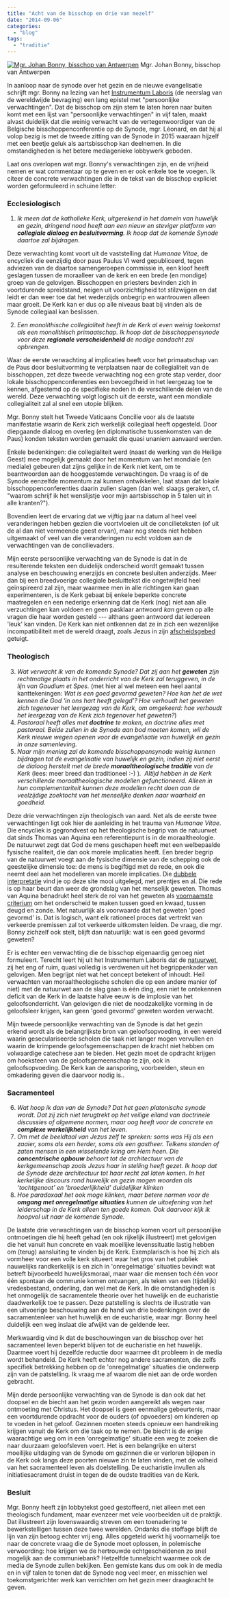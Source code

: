 ```yaml
---
title: "Acht van de bisschop en drie van mezelf"
date: "2014-09-06"
categories: 
  - "blog"
tags: 
  - "traditie"
---
```


[![Mgr. Johan Bonny, bisschop van Antwerpen](images/bonny.jpg?w=224)](images/bonny.jpg) Mgr. Johan Bonny, bisschop van Antwerpen

In aanloop naar de synode over het gezin en de nieuwe evangelisatie schrijft mgr. Bonny na lezing van het [Instrumentum Laboris](http://www.vatican.va/roman_curia/synod/documents/rc_synod_doc_20140626_instrumentum-laboris-familia_en.html) (de neerslag van de wereldwijde bevraging) een lang epistel met "persoonlijke verwachtingen". Dat de bisschop om zijn stem te laten horen naar buiten komt met een lijst van "persoonlijke verwachtingen" in vijf talen, maakt alvast duidelijk dat die weinig verwacht van de vertegenwoordiger van de Belgische bisschoppenconferentie op de Synode, mgr. Léonard, en dat hij al volop bezig is met de tweede zitting van de Synode in 2015 waaraan hijzelf met een beetje geluk als aartsbisschop kan deelnemen. In die omstandigheden is het betere mediagenieke lobbywerk geboden.

Laat ons overlopen wat mgr. Bonny's verwachtingen zijn, en de vrijheid nemen er wat commentaar op te geven en er ook enkele toe te voegen. Ik citeer de concrete verwachtingen die in de tekst van de bisschop expliciet worden geformuleerd in schuine letter:

### Ecclesiologisch

1. _Ik meen dat de katholieke Kerk, uitgerekend in het domein van huwelijk en gezin, dringend nood heeft aan een nieuw en steviger platform van_ **_collegiale dialoog en besluitvorming_**_. Ik hoop dat de komende Synode daartoe zal bijdragen._

Deze verwachting komt voort uit de vaststelling dat _Humanae Vitae_, de encycliek die eenzijdig door paus Paulus VI werd gepubliceerd, tegen adviezen van de daartoe samengeroepen commissie in, een kloof heeft geslagen tussen de moraalleer van de kerk en een brede (en mondige) groep van de gelovigen. Bisschoppen en priesters bevinden zich in voortdurende spreidstand, neigen uit voorzichtigheid tot stilzwijgen en dat leidt er dan weer toe dat het wederzijds onbegrip en wantrouwen alleen maar groeit. De Kerk kan er dus op alle niveaus baat bij vinden als de Synode collegiaal kan beslissen.

2. _Een monolithische collegialiteit heeft in de Kerk al even weinig toekomst als een monolithisch primaatschap. Ik hoop dat de bisschoppensynode voor deze_ **_regionale verscheidenheid_** _de nodige aandacht zal opbrengen._

Waar de eerste verwachting al implicaties heeft voor het primaatschap van de Paus door besluitvorming te verplaatsen naar de collegialiteit van de bisschoppen, zet deze tweede verwachting nog een grote stap verder, door lokale bisschoppenconferenties een bevoegdheid in het leergezag toe te kennen, afgestemd op de specifieke noden in de verschillende delen van de wereld. Deze verwachting volgt logisch uit de eerste, want een mondiale collegialiteit zal al snel een utopie blijken.

Mgr. Bonny stelt het Tweede Vaticaans Concilie voor als de laatste manifestatie waarin de Kerk zich werkelijk collegiaal heeft opgesteld. Door diepgaande dialoog en overleg (en diplomatische tussenkomsten van de Paus) konden teksten worden gemaakt die quasi unaniem aanvaard werden.

Enkele bedenkingen: die collegialiteit werd (naast de werking van de Heilige Geest) mee mogelijk gemaakt door het momentum van het mondiale (en mediale) gebeuren dat zijns gelijke in de Kerk niet kent, om te beantwoorden aan de hooggestemde verwachtingen. De vraag is of de Synode eenzelfde momentum zal kunnen ontwikkelen, laat staan dat lokale bisschoppenconferenties daarin zullen slagen (dan wel: slaags geraken, cf. "waarom schrijf ik het wenslijstje voor mijn aartsbisschop in 5 talen uit in alle kranten?").

Bovendien leert de ervaring dat we vijftig jaar na datum al heel veel veranderingen hebben gezien die voortvloeien uit de concilieteksten (of uit de al dan niet vermeende geest ervan), maar nog steeds niet hebben uitgemaakt of veel van die veranderingen nu echt voldoen aan de verwachtingen van de concilievaders.

Mijn eerste persoonlijke verwachting van de Synode is dat in de resulterende teksten een duidelijk onderscheid wordt gemaakt tussen analyse en beschouwing enerzijds en concrete besluiten anderzijds. Meer dan bij een breedvoerige collegiale besluittekst die ongetwijfeld heel geïnspireerd zal zijn, maar waarmee men in alle richtingen kan gaan experimenteren, is de Kerk gebaat bij enkele beperkte concrete maatregelen en een nederige erkenning dat de Kerk (nog) niet aan alle verzuchtingen kan voldoen en geen pasklaar antwoord _kan_ geven op alle vragen die haar worden gesteld --- althans geen antwoord dat iedereen 'leuk' kan vinden. De Kerk kan niet ontkennen dat ze in zich een wezenlijke incompatibiliteit met de wereld draagt, zoals Jezus in zijn [afscheidsgebed](http://bijbel.net/wb/?p=page&i=67594,67619) getuigt.

### Theologisch

3. _Wat verwacht ik van de komende Synode? Dat zij aan het_ **_geweten_** _zijn rechtmatige plaats in het onderricht van de Kerk zal teruggeven, in de lijn van Gaudium et Spes._ (met hier al wel meteen een heel aantal kanttekeningen: _Wat is een goed gevormd geweten? Hoe kan het de wet kennen die God ‘in ons hart heeft gelegd’? Hoe verhoudt het geweten zich tegenover het leergezag van de Kerk, om omgekeerd: hoe verhoudt het leergezag van de Kerk zich tegenover het geweten?_)
4. _Pastoraal heeft alles met_ **_doctrine_** _te maken, en doctrine alles met pastoraal. Beide zullen in de Synode aan bod moeten komen, wil de Kerk nieuwe wegen openen voor de evangelisatie van huwelijk en gezin in onze samenleving._
5. _Naar mijn mening zal de komende bisschoppensynode weinig kunnen bijdragen tot de evangelisatie van huwelijk en gezin, indien zij niet eerst de dialoog herstelt met de brede_ **_moraaltheologische traditie_** _van de Kerk_ (lees: meer breed dan traditioneel :-) )_.  Altijd hebben in de Kerk verschillende moraaltheologische modellen gefunctioneerd. Alleen in hun complementariteit kunnen deze modellen recht doen aan de veelzijdige zoektocht van het menselijke denken naar waarheid en goedheid._

Deze drie verwachtingen zijn theologisch van aard. Net als de eerste twee verwachtingen ligt ook hier de aanleiding in het trauma van _Humanae Vitae_. Die encycliek is gegrondvest op het theologische begrip van de natuurwet dat sinds Thomas van Aquina een referentiepunt is in de moraaltheologie. De natuurwet zegt dat God de mens geschapen heeft met een welbepaalde fysische realiteit, die dan ook morele implicaties heeft. Een breder begrip van de natuurwet voegt aan de fysische dimensie van de schepping ook de geestelijke dimensie toe: de mens is begiftigd met de rede, en ook die neemt deel aan het modelleren van morele implicaties. Die [dubbele interpretatie](http://www.natural-law-and-conscience.org/) vind je op deze site mooi uitgelegd, met prentjes en al. Die rede is op haar beurt dan weer de grondslag van het menselijk geweten. Thomas van Aquina benadrukt heel sterk de rol van het geweten als [voornaamste criterium](http://www.aquinasonline.com/Questions/conscience.htm) om het onderscheid te maken tussen goed en kwaad, tussen deugd en zonde. Met natuurlijk als voorwaarde dat het geweten 'goed gevormd' is. Dat is logisch, want elk rationeel proces dat vertrekt van verkeerde premissen zal tot verkeerde uitkomsten leiden. De vraag, die mgr. Bonny zichzelf ook stelt, blijft dan natuurlijk: wat is een goed gevormd geweten?

Er is echter een verwachting die de bisschop eigenaardig genoeg niet formuleert. Terecht leert hij uit het Instrumentum Laboris dat de [natuurwet](http://ethikapolitika.org/2013/03/20/conscience-and-natural-law-what-the-church-really-teaches/), zij het eng of ruim, quasi volledig is verdwenen uit het begrippenkader van gelovigen. Men begrijpt niet wat het concept betekent of inhoudt. Heil verwachten van moraaltheologische scholen die op een andere manier (of niet) met de natuurwet aan de slag gaan is één ding, een niet te ontekennen deficit van de Kerk in de laatste halve eeuw is de implosie van het geloofsonderricht. Van gelovigen die niet de noodzakelijke vorming in de geloofsleer krijgen, kan geen 'goed gevormd' geweten worden verwacht.

Mijn tweede persoonlijke verwachting van de Synode is dat het gezin erkend wordt als de belangrijkste bron van geloofsopvoeding, in een wereld waarin geseculariseerde scholen die taak niet langer mogen vervullen en waarin de krimpende geloofsgemeenschappen de kracht niet hebben om volwaardige catechese aan te bieden. Het gezin moet de opdracht krijgen om hoeksteen van de geloofsgemeenschap te zijn, ook in geloofsopvoeding. De Kerk kan de aansporing, voorbeelden, steun en omkadering geven die daarvoor nodig is..

### Sacramenteel

6. _Wat hoop ik dan van de Synode? Dat het geen platonische synode wordt. Dat zij zich niet terugtrekt op het veilige eiland van doctrinele discussies of algemene normen, maar oog heeft voor de concrete en_ **_complexe werkelijkheid_** _van het leven._
7. _Om met de beeldtaal van Jezus zelf te spreken: soms was Hij als een zaaier, soms als een herder, soms als een gastheer. Telkens stonden of zaten mensen in een wisselende kring om Hem heen. Die_ **_concentrische opbouw_** _behoort tot de architectuur van de kerkgemeenschap zoals Jezus haar in stelling heeft gezet. Ik hoop dat de Synode deze architectuur tot haar recht zal laten komen. In het kerkelijke discours rond huwelijk en gezin mogen woorden als ‘tochtgenoot’ en ‘broederlijkheid’ duidelijker klinken_
8. _Hoe paradoxaal het ook moge klinken, maar betere normen voor de_ **_omgang met onregelmatige situaties_** _kunnen de uitoefening van het leiderschap in de Kerk alleen ten goede komen. Ook daarvoor kijk ik hoopvol uit naar de komende Synode._

De laatste drie verwachtingen van de bisschop komen voort uit persoonlijke ontmoetingen die hij heeft gehad (en ook rijkelijk illustreert) met gelovigen die het vanuit hun concrete en vaak moeilijke levenssituatie lastig hebben om (terug) aansluiting te vinden bij de Kerk. Exemplarisch is hoe hij zich als vormheer voor een volle kerk situeert waar het gros van het publiek nauwelijks randkerkelijk is en zich in 'onregelmatige' situaties bevindt wat betreft bijvoorbeeld huwelijksmoraal, maar waar die mensen toch één voor één spontaan de communie komen ontvangen, als teken van een (tijdelijk) vredesbestand, onderling, dan wel met de Kerk. In die omstandigheden is het onmogelijk de sacramentele theorie over het huwelijk en de eucharistie daadwerkelijk toe te passen. Deze patstelling is slechts de illustratie van een uitvoerige beschouwing aan de hand van drie bedenkingen over de sacramentenleer van het huwelijk en de eucharistie, waar mgr. Bonny heel duidelijk een weg inslaat die afwijkt van de geldende leer.

Merkwaardig vind ik dat de beschouwingen van de bisschop over het sacramenteel leven beperkt blijven tot de eucharistie en het huwelijk. Daarmee voert hij dezelfde reductie door waarmee dit probleem in de media wordt behandeld. De Kerk heeft echter nog andere sacramenten, die zelfs specifiek betrekking hebben op de 'onregelmatige' situaties die onderwerp zijn van de patstelling. Ik vraag me af waarom die niet aan de orde worden gebracht.

Mijn derde persoonlijke verwachting van de Synode is dan ook dat het doopsel en de biecht aan het gezin worden aangereikt als wegen naar ontmoeting met Christus. Het doopsel is geen eenmalige gebeurtenis, maar een voortdurende opdracht voor de ouders (of opvoeders) om kinderen op te voeden in het geloof. Gezinnen moeten steeds opnieuw een handreiking krijgen vanuit de Kerk om die taak op te nemen. De biecht is de enige waarachtige weg om in een 'onregelmatige' situatie een weg te zoeken die naar duurzaam geloofsleven voert. Het is een belangrijke en uiterst moeilijke uitdaging van de Synode om gezinnen die er verloren bijlopen in de Kerk ook langs deze poorten nieuwe zin te laten vinden, met de volheid van het sacramenteel leven als doelstelling. De eucharistie invullen als initiatiesacrament druist in tegen de de oudste tradities van de Kerk.

### Besluit

Mgr. Bonny heeft zijn lobbytekst goed gestoffeerd, niet alleen met een theologisch fundament, maar evenzeer met vele voorbeelden uit de praktijk. Dat illustreert zijn lovenswaardig streven om een toenadering te bewerkstelligen tussen deze twee werelden. Ondanks die stoffage blijft de lijn van zijn betoog echter vrij eng. Alles opgeteld werkt hij voornamelijk toe naar de concrete vraag die de Synode moet oplossen, in polemische verwoording: hoe krijgen we de hertrouwde echtgescheidenen zo snel mogelijk aan de communiebank? Hetzelfde tunnelzicht waarmee ook de media de Synode zullen bekijken. Een gemiste kans dus om ook in de media en in vijf talen te tonen dat de Synode nog veel meer, en misschien wel toekomstgerichter werk kan verrichten om het gezin meer draagkracht te geven.
